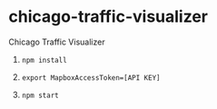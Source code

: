 # chicago-traffic-visualizer
Chicago Traffic Visualizer


1. `npm install`

2. `export MapboxAccessToken=[API KEY]`

3. `npm start`
